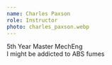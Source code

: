 ```yaml
---
name: Charles Paxson
role: Instructor
photo: charles_paxson.webp
---
```


5th Year Master MechEng\
I might be addicted to ABS fumes